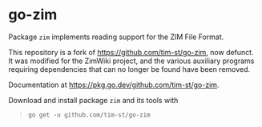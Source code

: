 # go-zim

Package `zim` implements reading support for the ZIM File Format.

This repository is a fork of https://github.com/tim-st/go-zim, now defunct.  
It was modified for the ZimWiki project, and the various auxiliary programs requiring dependencies that can no longer be found have been removed.

Documentation at <https://pkg.go.dev/github.com/tim-st/go-zim>.

Download and install package `zim` and its tools with

>`go get -u github.com/tim-st/go-zim`

